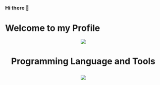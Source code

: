 ### Hi there 👋
<h1>
  Welcome to my Profile
</h1>
<p align="center">
  <a>
    <img src="https://github-readme-stats.vercel.app/api/top-langs/?username=thangpq46&layout=compact" />
  </a>
</p>

<h1 align="center">
  
  Programming Language and Tools

</h1>
<p align="center">
  <a href="https://skillicons.dev">
    <img src="https://skillicons.dev/icons?i=androidstudio,java,firebase,kotlin,cs,github,css,figma,cpp,html,mysql,django,python,sqlite&theme=light" />
  </a>
</p>
